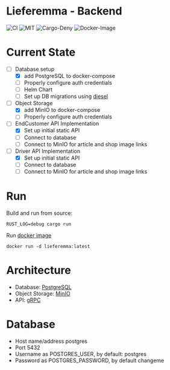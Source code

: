 # Lieferemma - Backend
![CI](https://github.com/lieferemma/backend/workflows/CI/badge.svg)
![MIT](https://img.shields.io/badge/license-MIT-blue.svg)
![Cargo-Deny](https://img.shields.io/badge/cargo--deny-Dependencies%20checked-blue)
![Docker-Image](https://img.shields.io/docker/image-size/lieferemma/backend)

# Current State
- [ ] Database setup
  - [x] add PostgreSQL to docker-compose
  - [ ] Properly configure auth credentials
  - [ ] Helm Chart
  - [ ] Set up DB migrations using [diesel](https://diesel.rs)
- [ ] Object Storage
  - [x] add MinIO to docker-compose
  - [ ] Properly configure auth credentials
- [ ] EndCustomer API Implementation
  - [x] Set up initial static API
  - [ ] Connect to database
  - [ ] Connect to MinIO for article and shop image links
- [ ] Driver API Implementation
  - [x] Set up initial static API
  - [ ] Connect to database
  - [ ] Connect to MinIO for article and shop image links

# Run

Build and run from source:

```
RUST_LOG=debug cargo run
```

Run [docker image](https://hub.docker.com/r/lieferemma/backend)

```
docker run -d lieferemma:latest
```

# Architecture

- Database: [PostgreSQL](https://www.postgresql.org/)
- Object Storage: [MinIO](https://min.io/)
- API: [gRPC](gRPC.io/)

# Database

- Host name/address postgres
- Port 5432
- Username as POSTGRES_USER, by default: postgres
- Password as POSTGRES_PASSWORD, by default changeme
